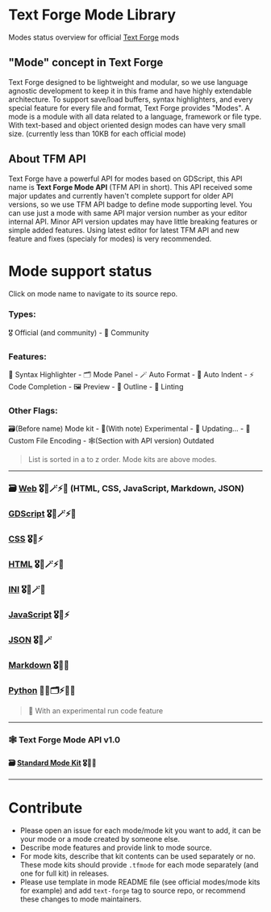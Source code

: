 # Text Forge Mode Library
Modes status overview for official [Text Forge](https://github.com/mkh-user/text-forge) mods

## "Mode" concept in Text Forge
Text Forge designed to be lightweight and modular, so we use language agnostic development to keep it in this frame and have highly extendable architecture. To support save/load buffers, syntax highlighters, and every special feature for every file and format, Text Forge provides "Modes". A mode is a module with all data related to a language, framework or file type. With text-based and object oriented design modes can have very small size. (currently less than 10KB for each official mode)

## About TFM API
Text Forge have a powerful API for modes based on GDScript, this API name is **Text Forge Mode API** (TFM API in short). This API received some major updates and currently haven't complete support for older API versions, so we use TFM API badge to define mode supporting level. You can use just a mode with same API major version number as your editor internal API. Minor API version updates may have little breaking features or simple added features. Using latest editor for latest TFM API and new feature and fixes (specialy for modes) is very recommended.

# Mode support status

Click on mode name to navigate to its source repo.

### Types:
🎖️ Official (and community) - 👥 Community
### Features:
🎨 Syntax Highlighter - 🗂️ Mode Panel - 🪄 Auto Format - 📐 Auto Indent - ⚡ Code Completion - 🖼️ Preview - 🧭 Outline - 🚨 Linting
### Other Flags:
🗃️(Before name) Mode kit - 🧪(With note) Experimental - 🚧 Updating... - 🧾 Custom File Encoding - 🕸️(Section with API version) Outdated

> List is sorted in a to z order. Mode kits are above modes.
> <!--Order: A B C D E F G H I J K L M N O P Q R S T U V W X Y Z-->

---

### 🗃️ [Web](https://github.com/text-forge/web-mode-kit) 🎖️🎨🪄⚡🧭 (HTML, CSS, JavaScript, Markdown, JSON)
### [GDScript](https://github.com/text-forge/gdscript-mode) 🎖️🎨🪄⚡🧭
### [CSS](https://github.com/text-forge/web-mode-kit) 🎖️🎨⚡
### [HTML](https://github.com/text-forge/web-mode-kit) 🎖️🎨🪄⚡🧭
### [INI](https://github.com/text-forge/ini-mode) 🎖️🎨🪄🧭
### [JavaScript](https://github.com/text-forge/web-mode-kit) 🎖️🎨⚡
### [JSON](https://github.com/text-forge/web-mode-kit) 🎖️🎨🪄
### [Markdown](https://github.com/text-forge/web-mode-kit) 🎖️🎨🧭
### [Python](https://github.com/mkh-user/text-forge-python-mode) 👥🎨🗂️⚡🧭🧪
> 🧪 With an experimental run code feature

---
### 🕸️ Text Forge Mode API v1.0
#### 🗃️ [Standard Mode Kit](https://github.com/text-forge/mode-library/tree/mode-api-1) 🎖️🎨🧹

---

# Contribute
- Please open an issue for each mode/mode kit you want to add, it can be your mode or a mode created by someone else.
- Describe mode features and provide link to mode source. 
- For mode kits, describe that kit contents can be used separately or no. These mode kits should provide `.tfmode` for each mode separately (and one for full kit) in releases. 
- Please use template in mode README file (see official modes/mode kits for example) and add `text-forge` tag to source repo, or recommend these changes to mode maintainers.
